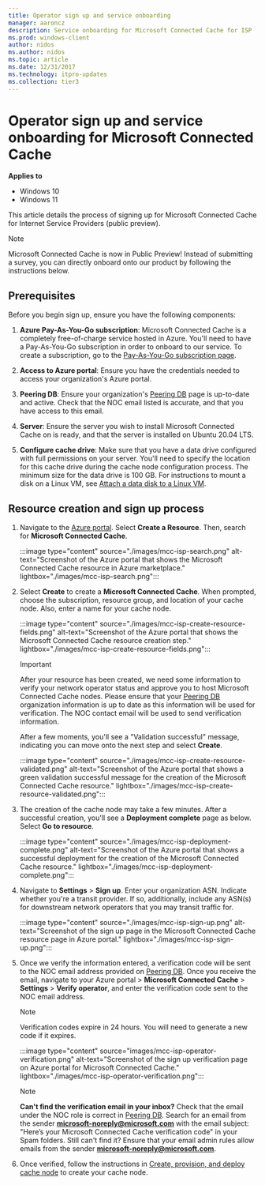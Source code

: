 ```yaml
---
title: Operator sign up and service onboarding
manager: aaroncz
description: Service onboarding for Microsoft Connected Cache for ISP
ms.prod: windows-client
author: nidos
ms.author: nidos
ms.topic: article
ms.date: 12/31/2017
ms.technology: itpro-updates
ms.collection: tier3
---
```


# Operator sign up and service onboarding for Microsoft Connected Cache

**Applies to**

- Windows 10
- Windows 11

This article details the process of signing up for Microsoft Connected Cache for Internet Service Providers (public preview). 

 > [!NOTE]
 > Microsoft Connected Cache is now in Public Preview! Instead of submitting a survey, you can directly onboard onto our product by following the instructions below.

## Prerequisites

Before you begin sign up, ensure you have the following components:

1. **Azure Pay-As-You-Go subscription**: Microsoft Connected Cache is a completely free-of-charge service hosted in Azure. You'll need to have a Pay-As-You-Go subscription in order to onboard to our service. To create a subscription, go to the [Pay-As-You-Go subscription page](https://azure.microsoft.com/offers/ms-azr-0003p/).

1. **Access to Azure portal**: Ensure you have the credentials needed to access your organization's Azure portal.

1. **Peering DB**: Ensure your organization's [Peering DB](https://www.peeringdb.com/) page is up-to-date and active. Check that the NOC email listed is accurate, and that you have access to this email. 

1. **Server**: Ensure the server you wish to install Microsoft Connected Cache on is ready, and that the server is installed on Ubuntu 20.04 LTS.
1. **Configure cache drive**: Make sure that you have a data drive configured with full permissions on your server. You'll need to specify the location for this cache drive during the cache node configuration process. The minimum size for the data drive is 100 GB. For instructions to mount a disk on a Linux VM, see [Attach a data disk to a Linux VM](/azure/virtual-machines/linux/attach-disk-portal#find-the-disk).

## Resource creation and sign up process  

1. Navigate to the [Azure portal](https://www.portal.azure.com). Select **Create a Resource**. Then, search for **Microsoft Connected Cache**.

   :::image type="content" source="./images/mcc-isp-search.png" alt-text="Screenshot of the Azure portal that shows the Microsoft Connected Cache resource in Azure marketplace." lightbox="./images/mcc-isp-search.png":::

1. Select **Create** to create a **Microsoft Connected Cache**. When prompted, choose the subscription, resource group, and location of your cache node. Also, enter a name for your cache node.

   :::image type="content" source="./images/mcc-isp-create-resource-fields.png" alt-text="Screenshot of the Azure portal that shows the Microsoft Connected Cache resource creation step." lightbox="./images/mcc-isp-create-resource-fields.png":::

   > [!IMPORTANT]
   > After your resource has been created, we need some information to verify your network operator status and approve you to host Microsoft Connected Cache nodes. Please ensure that your [Peering DB](https://www.peeringdb.com/) organization information is up to date as this information will be used for verification. The NOC contact email will be used to send verification information.

    After a few moments, you'll see a "Validation successful" message, indicating you can move onto the next step and select **Create**.

   :::image type="content" source="./images/mcc-isp-create-resource-validated.png" alt-text="Screenshot of the Azure portal that shows a green validation successful message for the creation of the Microsoft Connected Cache resource." lightbox="./images/mcc-isp-create-resource-validated.png":::

1. The creation of the cache node may take a few minutes. After a successful creation, you'll see a **Deployment complete** page as below. Select **Go to resource**.

    :::image type="content" source="./images/mcc-isp-deployment-complete.png" alt-text="Screenshot of the Azure portal that shows a successful deployment for the creation of the Microsoft Connected Cache resource." lightbox="./images/mcc-isp-deployment-complete.png":::

1. Navigate to **Settings** > **Sign up**. Enter your organization ASN. Indicate whether you're a transit provider. If so, additionally, include any ASN(s) for downstream network operators that you may transit traffic for.

   :::image type="content" source="./images/mcc-isp-sign-up.png" alt-text="Screenshot of the sign up page in the Microsoft Connected Cache resource page in Azure portal." lightbox="./images/mcc-isp-sign-up.png":::

1. Once we verify the information entered, a verification code will be sent to the NOC email address provided on [Peering DB](https://www.peeringdb.com/). Once you receive the email, navigate to your Azure portal > **Microsoft Connected Cache** > **Settings** > **Verify operator**, and enter the verification code sent to the NOC email address.

    > [!NOTE]
    > Verification codes expire in 24 hours. You will need to generate a new code if it expires.

    :::image type="content" source="images/mcc-isp-operator-verification.png" alt-text="Screenshot of the sign up verification page on Azure portal for Microsoft Connected Cache." lightbox="./images/mcc-isp-operator-verification.png":::

    > [!NOTE]
    > **Can't find the verification email in your inbox?** Check that the email under the NOC role is correct in [Peering DB](https://www.peeringdb.com/). Search for an email from the sender **microsoft-noreply@microsoft.com** with the email subject: "Here’s your Microsoft Connected Cache verification code" in your Spam folders. Still can't find it? Ensure that your email admin rules allow emails from the sender **microsoft-noreply@microsoft.com**.

1. Once verified, follow the instructions in [Create, provision, and deploy cache node](mcc-isp-create-provision-deploy.md) to create your cache node.

<!--## Traffic estimation

During the sign-up process, Microsoft will provide you with a traffic estimation based on your ASN(s). We make estimations based on our predictions on historical data about Microsoft content download volume. We'll use these estimations to recommend hardware or VM configurations. You can review these recommendations within the Azure portal.

We make these estimations based on the Microsoft content types that Microsoft Connected Cache serves. To learn more about the types of content that are supported, see [Delivery Optimization and Microsoft Connected Cache content type endpoints](delivery-optimization-endpoints.md).  -->
